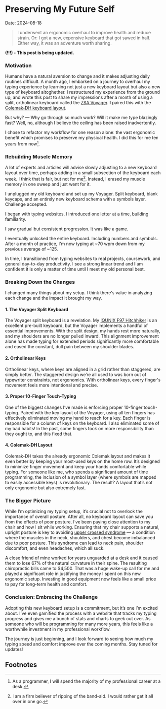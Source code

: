 # Preserving My Future Self
Date: 2024-08-18

> I underwent an ergonomic overhaul to improve health and reduce strain. Or: I got a new, expensive keyboard that got sawed in half. Either way, it was an adventure worth sharing.

**(!!!) - This post is being updated.**

### Motivation

Humans have a natural aversion to change and it makes adjusting daily routines difficult. A month ago,
I embarked on a journey to overhaul my typing experience by learning not just a new keyboard layout but also
a new type of keyboard altoghether. I restructured my experience from the ground up, and wrote this post
to share my impressions after a month of using a split, ortholinear keyboard called the [ZSA Voyager](https://www.zsa.io/voyager).
I paired this with the [Colemak-DH keyboard layout](https://colemakmods.github.io/mod-dh/).

But why? — Why go through so much work? Will it make me type blazingly fast? Well, no, although I believe the ceiling has been raised
inadvertently.

I chose to refactor my workflow for one reason alone: the vast ergonomic benefit which promises to preserve my physical health. I
did this for me ten years from now[^1].

### Rebuilding Muscle Memory

A lot of experts and articles will advise slowly adjusting to a new keyboard layout over time, perhaps adding
in a small subsection of the keyboard each week. I think that is fair, but not for me[^2]. Instead, I erased my muscle
memory in one sweep and just went for it.

I unplugged my old keyboard and set up my Voyager. Split keyboard, blank keycaps, and an entirely new keyboard schema with a symbols layer. Challenge accepted.

I began with typing websites. I introduced one letter at a time, building familiarity.

I saw gradual but consistent progression. It was like a game.

I eventually unlocked the entire keyboard. Including numbers and symbols. After a month of practice, I'm now typing at ~70 wpm down from my previous average of ~125.

In time, I transitioned from typing websites to real projects, coursework, and general day-to-day productivity. I see a strong linear trend and I am confident it is only a matter of time until I meet my old personal best.

### Breaking Down the Changes

I changed many things about my setup. I think there's value in analyzing each change and the impact it brought my way.

#### 1. The Voyager Split Keyboard

The Voyager split keyboard is a revelation. My [IQUNIX F97 Hitchhiker](https://iqunix.store/collections/hitchhiker-series/products/f97-hitchhiker)
is an excellent pre-built keyboard, but the Voyager implements a handful of essential improvements.
With the split design, my hands rest more naturally, and my shoulders are no longer pulled inward.
This alignment improvement alone has made typing for extended periods significantly more
comfortable and eased the constant, dull pain between my shoulder blades.

#### 2. Ortholinear Keys

Ortholinear keys, where keys are aligned in a grid rather than staggered, are simply better.
The staggered design we’re all used to was born out of typewriter constraints, not ergonomics. With
ortholinear keys, every finger's movement feels more intentional and precise.

#### 3. Proper 10-Finger Touch-Typing

One of the biggest changes I’ve made is enforcing proper 10-finger touch-typing. Paired with the key layout
of the Voyager, using all ten fingers has effectively eliminated moving my hand to reach for a key.
Each finger is responsible for a column of keys on the keyboard. I also eliminated some of my bad habits!
In the past, some fingers took on more responsibility than they ought to, and this fixed that.

#### 4. Colemak-DH Layout

Colemak-DH takes the already ergonomic Colemak layout and makes it even better by keeping your most-used
keys on the home row. It’s designed to minimize finger movement and keep your hands
comfortable while typing. For someone like me, who spends a significant amount of time programming,
the inclusion of a symbol layer (where symbols are mapped to easily accessible keys) is revolutionary.
The result? A layout that’s not only ergonomic but also extremely fast.

### The Bigger Picture

While I’m optimizing my typing setup, it’s crucial not to overlook the importance of overall
posture. After all, no keyboard layout can save you from the effects of poor posture. I’ve been
paying close attention to my chair and how I sit while working. Ensuring that my chair supports a
natural, upright posture is key to avoiding [upper crossed syndrome](https://www.physio-pedia.com/Upper-Crossed_Syndrome)
— a condition where the muscles in the neck, shoulders, and chest become imbalanced due to poor posture.
This syndrome can lead to neck pain, shoulder discomfort, and even headaches, which all suck.

A close friend of mine worked for years unguarded at a desk and it caused them to lose
67% of the natural curvature in their spine. The resulting chiropractic bills came to $4,500. That
was a huge wake-up call for me and played a significant role in justifying the money I spent on
this new ergonomic setup. Investing in good equipment now feels like a small price to pay for long-term health and comfort.

### Conclusion: Embracing the Challenge

Adopting this new keyboard setup is a commitment, but it’s one I’m excited about. I’ve even
gamified the process with a website that tracks my typing progress and gives me a bunch of stats
and charts to geek out over. As someone who will be programming for many more years, this feels
like a worthwhile investment in my professional workflow.

The journey is just beginning, and I look forward to seeing how much my typing speed and comfort
improve over the coming months. Stay tuned for updates!

## Footnotes

[^1]: As a programmer, I will spend the majority of my professional career at a desk.

[^2]: I am a firm believer of ripping of the band-aid. I would rather get it all over in one go.

